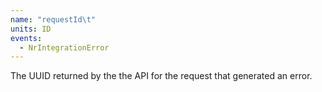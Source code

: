 ```yaml
---
name: "requestId\t"
units: ID
events:
  - NrIntegrationError
---
```


The UUID returned by the the API for the request that generated an error.